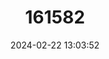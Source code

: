 ---
title: "161582"
category: "Megatrygon microps"
draft: false
date: 2024-02-22 13:03:52
languages:
  English: ["Smalleye Stingray"]
---